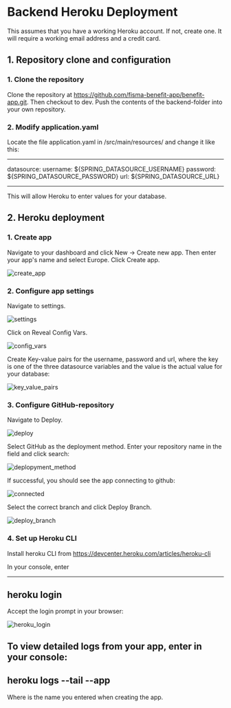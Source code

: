 # Backend Heroku Deployment

This assumes that you have a working Heroku account. If not, create one. It will require a working email address and a credit card.

## 1. Repository clone and configuration

### 1. Clone the repository

Clone the repository at https://github.com/fisma-benefit-app/benefit-app.git. Then checkout to dev. Push the contents of the backend-folder into your own repository.

### 2. Modify application.yaml

Locate the file application.yaml in /src/main/resources/ and change it like this:

---

  datasource:
    username: ${SPRING_DATASOURCE_USERNAME}
    password: ${SPRING_DATASOURCE_PASSWORD}
    url: ${SPRING_DATASOURCE_URL}

---

This will allow Heroku to enter values for your database.

## 2. Heroku deployment

### 1. Create app

Navigate to your dashboard and click New -> Create new app.
Then enter your app's name and select Europe. Click Create app.

![create_app](https://github.com/user-attachments/assets/488a00e8-afd2-4e81-b447-d8cb1a0ab2f4)

### 2. Configure app settings

Navigate to settings.

![settings](https://github.com/user-attachments/assets/f691c7cd-d5db-4053-b6ca-c7e71a5f53e9)

Click on Reveal Config Vars.

![config_vars](https://github.com/user-attachments/assets/c2f02485-8848-4cc8-a8bd-bba06ce1ba50)

Create Key-value pairs for the username, password and url, where the key is one of the three datasource variables and the value is the actual value for your database:

![key_value_pairs](https://github.com/user-attachments/assets/29dbd1fb-334b-4d15-b250-bcec345f58c3)


### 3. Configure GitHub-repository

Navigate to Deploy.

![deploy](https://github.com/user-attachments/assets/be709d52-c8dc-4aea-8f89-cb09398cbf54)

Select GitHub as the deployment method.
Enter your repository name in the field and click search:

![deplopyment_method](https://github.com/user-attachments/assets/87301025-fe9b-4633-be82-2135a8b2276b)


If successful, you should see the app connecting to github:

![connected](https://github.com/user-attachments/assets/8dfc8207-ba6d-4ec2-8855-be8014b69346)

Select the correct branch and click Deploy Branch.

![deploy_branch](https://github.com/user-attachments/assets/e0c7c4aa-78d8-4d2e-8fdf-3c8d3ab6f543)

### 4. Set up Heroku CLI

Install heroku CLI from https://devcenter.heroku.com/articles/heroku-cli

In your console, enter 

---
heroku login
---

Accept the login prompt in your browser:

![heroku_login](https://github.com/user-attachments/assets/c821ff72-7371-4dcb-92db-f140d1df1904)

To view detailed logs from your app, enter in your console:
---
heroku logs --tail --app <APP NAME>
---

Where <APP NAME> is the name you entered when creating the app.

